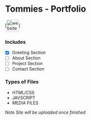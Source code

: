 # Tommies - Portfolio

[<img align="center" alt="website-preview" width="40px" src="https://cdn.discordapp.com/attachments/765280429511016519/846085389390970980/unknown.png" />]

### Includes 
- [x] Greeting Section
- [ ] About Section
- [ ] Project Section
- [ ] Contact Section

### Types of Files 
- HTML/CSS
- JAVSCRIPT
- MEDIA FILES 

*Note Site will be uploaded once finished*
